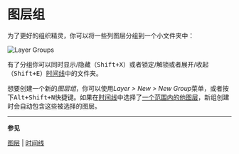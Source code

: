 # 图层组

为了更好的组织精灵，你可以将一些列图层分组到一个小文件夹中：

![Layer Groups](layer-group/layer-groups.png)

有了分组你可以同时显示/隐藏（<kbd>Shift+X</kbd>）或者锁定/解锁或者展开/收起（<kbd>Shift+E</kbd>）[时间线](timeline.md)中的文件夹。

想要创建一个新的*图层组*，你可以使用*Layer > New > New Group*菜单，或者按下<kbd>Alt+Shift+N</kbd>快捷键。如果在[时间线](timeline.md)中选择了[一个范围内的他图层](range.md)，新组创建时会自动包含这些被选择的图层。

---

**参见**

[图层](layers.md) | [时间线](timeline.md)
